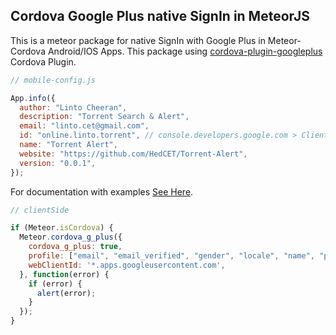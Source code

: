 Cordova Google Plus native SignIn in MeteorJS
-----------------------------
This is a meteor package for native SignIn with Google Plus in Meteor-Cordova Android/IOS Apps. 
This package using [cordova-plugin-googleplus](https://www.npmjs.com/package/cordova-plugin-googleplus) Cordova Plugin.

```js
// mobile-config.js

App.info({
  author: "Linto Cheeran",
  description: "Torrent Search & Alert",
  email: "linto.cet@gmail.com",
  id: "online.linto.torrent", // console.developers.google.com > ClientID For Android > package-name
  name: "Torrent Alert",
  website: "https://github.com/HedCET/Torrent-Alert",
  version: "0.0.1",
});
```

For documentation with examples [See Here](https://github.com/sujith3g/meteor-g-plus).

```js
// clientSide

if (Meteor.isCordova) {
  Meteor.cordova_g_plus({
    cordova_g_plus: true,
    profile: ["email", "email_verified", "gender", "locale", "name", "picture"],
    webClientId: '*.apps.googleusercontent.com',
  }, function(error) {
    if (error) {
      alert(error);
    }
  });
}
```


